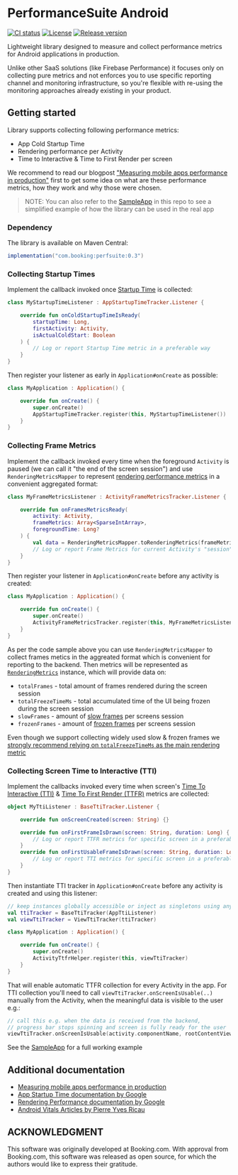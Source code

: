 # PerformanceSuite Android

[![CI status](https://github.com/bookingcom/perfsuite-android/actions/workflows/ci.yml/badge.svg)](https://github.com/bookingcom/perfsuite-android/actions/workflows/ci.yml)
[![License](https://img.shields.io/badge/License-Apache_2.0-green.svg)](https://github.com/bookingcom/perfsuite-android/blob/main/LICENSE)
[![Release version](https://img.shields.io/github/release/bookingcom/perfsuite-android.svg?label=Release)](https://github.com/bookingcom/perfsuite-android/releases)

Lightweight library designed to measure and collect performance metrics for Android applications 
in production.

Unlike other SaaS solutions (like Firebase Performance) it focuses only on collecting pure metrics 
and not enforces you to use specific reporting channel and monitoring infrastructure, so you're 
flexible with re-using the monitoring approaches already existing in your product.

## Getting started

Library supports collecting following performance metrics:
- App Cold Startup Time
- Rendering performance per Activity
- Time to Interactive & Time to First Render per screen

We recommend to read our blogpost ["Measuring mobile apps performance in production"](https://medium.com/booking-com-development/measuring-mobile-apps-performance-in-production-726e7e84072f) 
first to get some idea on what are these performance metrics, how they work and why those were chosen.

> NOTE: You can also refer to the [SampleApp](sampleApp/src/main/java/com/booking/perfsuite/app) 
> in this repo to see a simplified example of how the library can be used in the real app

### Dependency

The library is available on Maven Central:
```groovy
implementation("com.booking:perfsuite:0.3")
```

### Collecting Startup Times

Implement the callback invoked once [Startup Time](https://medium.com/booking-com-development/measuring-mobile-apps-performance-in-production-726e7e84072f#e383) is collected:

```kotlin
class MyStartupTimeListener : AppStartupTimeTracker.Listener {

    override fun onColdStartupTimeIsReady(
        startupTime: Long,
        firstActivity: Activity,
        isActualColdStart: Boolean
    ) {
        // Log or report Startup Time metric in a preferable way
    }
}
```

Then register your listener as early in `Application#onCreate` as possible:

```kotlin
class MyApplication : Application() {

    override fun onCreate() {
        super.onCreate()
        AppStartupTimeTracker.register(this, MyStartupTimeListener())
    }
}
```

### Collecting Frame Metrics

Implement the callback invoked every time when the foreground `Activity` is paused 
(we can call it "the end of the screen session") and use `RenderingMetricsMapper` to
represent [rendering performance metrics](https://medium.com/booking-com-development/measuring-mobile-apps-performance-in-production-726e7e84072f#3eca) 
in a convenient aggregated format:

```kotlin
class MyFrameMetricsListener : ActivityFrameMetricsTracker.Listener {

    override fun onFramesMetricsReady(
        activity: Activity,
        frameMetrics: Array<SparseIntArray>,
        foregroundTime: Long?
    ) {
        val data = RenderingMetricsMapper.toRenderingMetrics(frameMetrics, foregroundTime) ?: return
        // Log or report Frame Metrics for current Activity's "session" in a preferable way
    }
}
```

Then register your listener in `Application#onCreate` before any activity is created:

```kotlin
class MyApplication : Application() {

    override fun onCreate() {
        super.onCreate()
        ActivityFrameMetricsTracker.register(this, MyFrameMetricsListener)
    }
}
```

As per the code sample above you can use `RenderingMetricsMapper` to collect frames metics in the aggreated format which is convenient for reporting to the backend.
Then metrics will be represented as [`RenderingMetrics`](src/main/java/com/booking/perfsuite/rendering/RenderingMetrics.kt) instance, which will provide data on:
- `totalFrames` - total amount of frames rendered during the screen session
- `totalFreezeTimeMs` - total accumulated time of the UI being frozen during the screen session
- `slowFrames` - amount of [slow frames](https://firebase.google.com/docs/perf-mon/screen-traces?platform=android#slow-rendering-frames) per screens session
- `frozenFrames` - amount of [frozen frames](https://firebase.google.com/docs/perf-mon/screen-traces?platform=android#frozen-frames) per screens session

Even though we support collecting widely used slow & frozen frames we [strongly recommend relying on `totalFreezeTimeMs` as the main rendering metric](https://medium.com/booking-com-development/measuring-mobile-apps-performance-in-production-726e7e84072f#2d5d)

### Collecting Screen Time to Interactive (TTI)

Implement the callbacks invoked every time when screen's
[Time To Interactive (TTI)](https://medium.com/booking-com-development/measuring-mobile-apps-performance-in-production-726e7e84072f#ad4d) &
[Time To First Render (TTFR)](https://medium.com/booking-com-development/measuring-mobile-apps-performance-in-production-726e7e84072f#f862)
metrics are collected:

```kotlin
object MyTtiListener : BaseTtiTracker.Listener {

    override fun onScreenCreated(screen: String) {}

    override fun onFirstFrameIsDrawn(screen: String, duration: Long) {
        // Log or report TTFR metrics for specific screen in a preferable way
    }
    override fun onFirstUsableFrameIsDrawn(screen: String, duration: Long) {
        // Log or report TTI metrics for specific screen in a preferable way
    }
}
```

Then instantiate TTI tracker in `Application#onCreate` before any activity is created and using this listener:

```kotlin
// keep instances globally accessible or inject as singletons using any preferable DI framework
val ttiTracker = BaseTtiTracker(AppTtiListener)
val viewTtiTracker = ViewTtiTracker(ttiTracker)

class MyApplication : Application() {

    override fun onCreate() {
        super.onCreate()
        ActivityTtfrHelper.register(this, viewTtiTracker)
    }
}
```

That will enable automatic TTFR collection for every Activity in the app.
For TTI collection you'll need to call `viewTtiTracker.onScreenIsUsable(..)` manually from the Activity, 
when the meaningful data is visible to the user e.g.:

```kotlin
// call this e.g. when the data is received from the backend,
// progress bar stops spinning and screen is fully ready for the user
viewTtiTracker.onScreenIsUsable(activity.componentName, rootContentView)
```

See the [SampleApp](sampleApp/src/main/java/com/booking/perfsuite/app) for a full working example

## Additional documentation
- [Measuring mobile apps performance in production](https://medium.com/booking-com-development/measuring-mobile-apps-performance-in-production-726e7e84072f) 
- [App Startup Time documentation by Google](https://developer.android.com/topic/performance/vitals/launch-time)
- [Rendering Performance documentation by Google](https://developer.android.com/topic/performance/vitals/render)
- [Android Vitals Articles by Pierre Yves Ricau](https://dev.to/pyricau/series/7827)
  
## ACKNOWLEDGMENT

This software was originally developed at Booking.com. 
With approval from Booking.com, this software was released as open source, 
for which the authors would like to express their gratitude.
